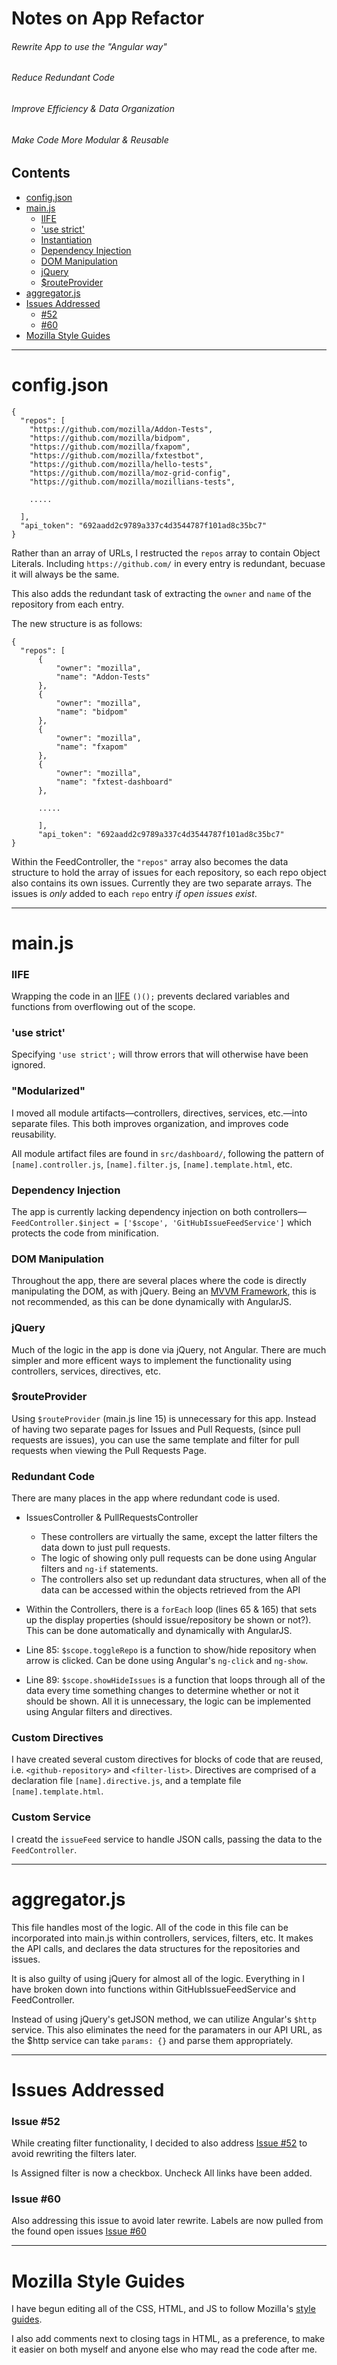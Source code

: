 # Notes on App Refactor

###### Rewrite App to use the "Angular way"
###### Reduce Redundant Code
###### Improve Efficiency & Data Organization
###### Make Code More Modular & Reusable

## Contents

- [config.json](#configjson)
- [main.js](#mainjs)
  - [IIFE](#iife)
  - ['use strict'](#use-strict)
  - [Instantiation](#instantiation)
  - [Dependency Injection](#dependency-injection)
  - [DOM Manipulation](#dom-manipulation)
  - [jQuery](#jquery)
  - [$routeProvider](#routeprovider)
- [aggregator.js](#aggregatorjs)
- [Issues Addressed](#issues-addressed)
    - [#52](#issue-52)
    - [#60](#issue-60)
- [Mozilla Style Guides](#mozilla-style-guides)

___

# config.json

```
{
  "repos": [
    "https://github.com/mozilla/Addon-Tests",
    "https://github.com/mozilla/bidpom",
    "https://github.com/mozilla/fxapom",
    "https://github.com/mozilla/fxtestbot",
    "https://github.com/mozilla/hello-tests",
    "https://github.com/mozilla/moz-grid-config",
    "https://github.com/mozilla/mozillians-tests",

    .....

  ],
  "api_token": "692aadd2c9789a337c4d3544787f101ad8c35bc7"
}
```

Rather than an array of URLs, I restructed the `repos` array to contain Object Literals.
Including `https://github.com/` in every entry is redundant, becuase it will always be the same.

This also adds the redundant task of extracting the `owner` and `name` of the repository from each entry.

The new structure is as follows:

```
{
  "repos": [
      {
          "owner": "mozilla",
          "name": "Addon-Tests"
      },
      {
          "owner": "mozilla",
          "name": "bidpom"
      },
      {
          "owner": "mozilla",
          "name": "fxapom"
      },
      {
          "owner": "mozilla",
          "name": "fxtest-dashboard"
      },

      .....

      ],
      "api_token": "692aadd2c9789a337c4d3544787f101ad8c35bc7"
}
```

Within the FeedController, the `"repos"` array also becomes the data structure to
hold the array of issues for each repository, so each repo object also contains
its own issues. Currently they are two separate arrays. The issues is _only_
added to each `repo` entry _if open issues exist_.

___

# main.js

### IIFE
Wrapping the code in an [IIFE](https://en.wikipedia.org/wiki/Immediately-invoked_function_expression)
`()();` prevents declared variables and functions from overflowing out of the scope.

### 'use strict'
Specifying `'use strict';` will throw errors that will otherwise have been ignored.


### "Modularized"
I moved all module artifacts&#8212;controllers, directives, services, etc.&#8212;into separate files.
This both improves organization, and improves code reusability.

All module artifact files are found in `src/dashboard/`, following the pattern of `[name].controller.js`, `[name].filter.js`, `[name].template.html`, etc.

### Dependency Injection
The app is currently lacking dependency injection on both controllers&#8212;
`FeedController.$inject = ['$scope', 'GitHubIssueFeedService']` which protects the code from minification.

### DOM Manipulation

Throughout the app, there are several places where the code is directly manipulating the DOM, as with jQuery.
Being an [MVVM Framework](https://en.wikipedia.org/wiki/Model%E2%80%93view%E2%80%93viewmodel), this is not
recommended, as this can be done dynamically with AngularJS.

### jQuery

Much of the logic in the app is done via jQuery, not Angular. There are much simpler and more efficent
ways to implement the functionality using controllers, services, directives, etc.

### $routeProvider

Using `$routeProvider` (main.js line 15) is unnecessary for this app. Instead of
having two separate pages for Issues and Pull Requests, (since pull requests are issues),
you can use the same template and filter for pull requests when viewing the Pull Requests Page.

### Redundant Code
There are many places in the app where redundant code is used.

- IssuesController & PullRequestsController
  - These controllers are virtually the same, except the latter filters the data down to just pull requests.
  - The logic of showing only pull requests can be done using Angular filters and `ng-if` statements.
  - The controllers also set up redundant data structures, when all of the data
  can be accessed within the objects retrieved from the API


- Within the Controllers, there is a `forEach` loop (lines 65 & 165) that sets up
the display properties (should issue/repository be shown or not?). This can be done
automatically and dynamically with AngularJS.

- Line 85: `$scope.toggleRepo` is a function to show/hide repository when arrow
is clicked. Can be done using Angular's `ng-click` and `ng-show`.

- Line 89: `$scope.showHideIssues` is a function that loops through all of the data
every time something changes to determine whether or not it should be shown. All
it is unnecessary, the logic can be implemented using Angular filters and directives.

### Custom Directives

I have created several custom directives for blocks of code that are reused, i.e. `<github-repository>`
 and `<filter-list>`. Directives are comprised of a declaration file `[name].directive.js`, and a template file `[name].template.html`.

### Custom Service

I creatd the `issueFeed` service to handle JSON calls, passing the data to the `FeedController`.
___

# aggregator.js

This file handles most of the logic. All of the code in this file can be
incorporated into main.js within controllers, services, filters, etc. It makes
the API calls, and declares the data structures for the repositories and issues.

It is also guilty of using jQuery for almost all of the logic. Everything in
I have broken down into functions within GitHubIssueFeedService and FeedController.

Instead of using jQuery's getJSON method, we can utilize Angular's `$http` service.
This also eliminates the need for the paramaters in our API URL, as the $http service
can take `params: {}` and parse them appropriately.
___

# Issues Addressed

### Issue #52

While creating filter functionality, I decided to also address [Issue #52](https://github.com/mozilla/fxtest-dashboard/issues/52) to avoid rewriting the filters later.

Is Assigned filter is now a checkbox. Uncheck All links have been added.

### Issue #60

Also addressing this issue to avoid later rewrite. Labels are now pulled from the found open issues  [Issue #60](https://github.com/mozilla/fxtest-dashboard/issues/60)

___

# Mozilla Style Guides


I have begun editing all of the CSS, HTML, and JS to follow Mozilla's
[style guides](http://mozweb.readthedocs.io/en/latest/reference/index.html).

I also add comments next to closing tags in HTML, as a preference, to make it
easier on both myself and anyone else who may read the code after me.

